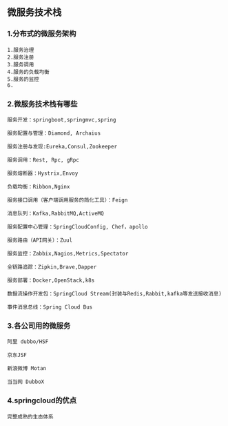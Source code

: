 ## 微服务技术栈

### 1.分布式的微服务架构

```
1.服务治理
2.服务注册 
3.服务调用
4.服务的负载均衡
5.服务的监控
6.
```

### 2.微服务技术栈有哪些

```
服务开发：springboot,springmvc,spring

服务配置与管理：Diamond, Archaius

服务注册与发现:Eureka,Consul,Zookeeper

服务调用：Rest, Rpc, gRpc

服务熔断器：Hystrix,Envoy

负载均衡：Ribbon,Nginx

服务接口调用（客户端调用服务的简化工具）：Feign

消息队列：Kafka,RabbitMQ,ActiveMQ

服务配置中心管理：SpringCloudConfig, Chef，apollo

服务路由（API网关）：Zuul

服务监控：Zabbix,Nagios,Metrics,Spectator

全链路追踪：Zipkin,Brave,Dapper

服务部署：Docker,OpenStack,k8s

数据流操作开发包：SpringCloud Stream(封装与Redis,Rabbit,kafka等发送接收消息)

事件消息总线：Spring Cloud Bus
```

### 3.各公司用的微服务

```
阿里 dubbo/HSF

京东JSF

新浪微博 Motan

当当网 DubboX
```

### 4.springcloud的优点

```
完整成熟的生态体系
```

